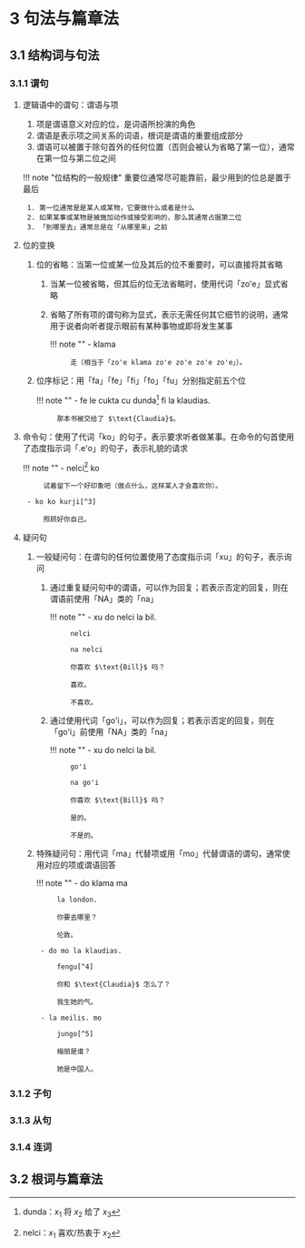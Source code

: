 # 3 句法与篇章法

## 3.1 结构词与句法
### 3.1.1 谓句
1. 逻辑语中的谓句：谓语与项
    1. 项是谓语意义对应的位，是词语所扮演的角色
    2. 谓语是表示项之间关系的词语，根词是谓语的重要组成部分
    3. 谓语可以被置于除句首外的任何位置（否则会被认为省略了第一位），通常在第一位与第二位之间

    !!! note "位结构的一般规律"
        重要位通常尽可能靠前，最少用到的位总是置于最后

        1. 第一位通常是是某人或某物，它要做什么或者是什么
        2. 如果某事或某物是被施加动作或接受影响的，那么其通常占据第二位
        3. 「到哪里去」通常总是在「从哪里来」之前

2. 位的变换
    1. 位的省略：当第一位或某一位及其后的位不重要时，可以直接将其省略
        1. 当某一位被省略，但其后的位无法省略时，使用代词「zo'e」显式省略
        2. 省略了所有项的谓句称为显式，表示无需任何其它细节的说明，通常用于说者向听者提示眼前有某种事物或即将发生某事

            !!! note ""
                - klama

                    走（相当于「zo'e klama zo'e zo'e zo'e zo'e」）。

    2. 位序标记：用「fa」「fe」「fi」「fo」「fu」分别指定前五个位

        !!! note ""
            - fe le cukta cu dunda[^1] fi la klaudias.

                那本书被交给了 $\text{Claudia}$。

3. 命令句：使用了代词「ko」的句子，表示要求听者做某事。在命令的句首使用了态度指示词「.e'o」的句子，表示礼貌的请求

    !!! note ""
        - nelci[^2] ko

            试着留下一个好印象吧（做点什么，这样某人才会喜欢你）。

        - ko ko kurji[^3]

            照顾好你自己。 

4. 疑问句
    1. 一般疑问句：在谓句的任何位置使用了态度指示词「xu」的句子，表示询问
        1. 通过重复疑问句中的谓语，可以作为回复；若表示否定的回复，则在谓语前使用「NA」类的「na」

            !!! note ""
                - xu do nelci la bil.

                    nelci

                    na nelci

                    你喜欢 $\text{Bill}$ 吗？

                    喜欢。

                    不喜欢。

        2. 通过使用代词「go'i」，可以作为回复；若表示否定的回复，则在「go'i」前使用「NA」类的「na」

            !!! note ""
                - xu do nelci la bil.

                    go'i

                    na go'i

                    你喜欢 $\text{Bill}$ 吗？

                    是的。

                    不是的。

    2. 特殊疑问句：用代词「ma」代替项或用「mo」代替谓语的谓句，通常使用对应的项或谓语回答

        !!! note ""
            - do klama ma

                la london.

                你要去哪里？

                伦敦。

            - do mo la klaudias.

                fengu[^4]

                你和 $\text{Claudia}$ 怎么了？

                我生她的气。

            - la meilis. mo

                jungo[^5]

                梅丽是谁？

                她是中国人。

### 3.1.2 子句

### 3.1.3 从句

### 3.1.4 连词

## 3.2 根词与篇章法

[^1]: dunda：$x_1$ 将 $x_2$ 给了 $x_3$
[^2]: nelci：$x_1$ 喜欢/热衷于 $x_2$
[^3]: kurji：$x_1$ 照顾 $x_2$
[^4]: fengu：$x_1$ 对 $x_2$ 愤怒，因为 $x_3$
[^5]: jungo：$x_1$ 在 $x_2$ 方面反映了中国国籍/文化/语言
